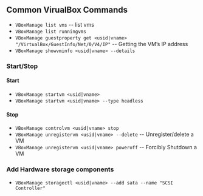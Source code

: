 

## Common VirualBox Commands

- `VBoxManage list vms` -- list vms
- `VBoxManage list runningvms` 
- `VBoxManage guestproperty get <usid|vname> "/VirtualBox/GuestInfo/Net/0/V4/IP"`  -- Getting the VM’s IP address
- `VBoxManage showvminfo <usid|vname> --details`

### Start/Stop

#### Start
- `VBoxManage startvm <usid|vname>` 
- `VBoxManage startvm <usid|vname> --type headless` 

#### Stop
- `VBoxManage controlvm <usid|vname> stop` 
- `VBoxManage unregistervm <usid|vname> --delete` -- Unregister/delete a VM
- `VBoxManage unregistervm <usid|vname> poweroff` -- Forcibly Shutdown a VM


###  Add Hardware storage components
- `VBoxManage storagectl <usid|vname> --add sata --name "SCSI Controller"`
